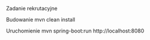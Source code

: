 Zadanie rekrutacyjne

Budowanie
mvn clean install

Uruchomienie
mvn spring-boot:run
http://localhost:8080
